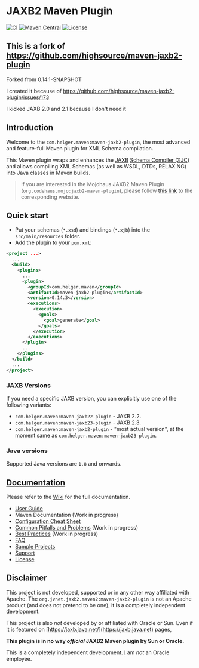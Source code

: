 # JAXB2 Maven Plugin

[![CI](https://github.com/evolvedbinary/maven-jaxb2-plugin/workflows/CI/badge.svg)](https://github.com/evolvedbinary/maven-jaxb2-plugin/actions?query=workflow%3ACI)
[![Maven Central](https://img.shields.io/maven-central/v/com.helger.maven/maven-jaxb2-plugin-project.svg?label=Maven%20Central)](https://search.maven.org/search?q=g:%22com.helger.maven%22%20AND%20a:%22maven-jaxb2-plugin-project%22)
[![License](https://img.shields.io/badge/license-BSD%202-blue.svg)](https://opensource.org/licenses/BSD-2-Clause)

## This is a fork of https://github.com/highsource/maven-jaxb2-plugin

Forked from 0.14.1-SNAPSHOT

I created it because of https://github.com/highsource/maven-jaxb2-plugin/issues/173

I kicked JAXB 2.0 and 2.1 because I don't need it

## Introduction

Welcome to the `com.helger.maven:maven-jaxb2-plugin`, the most advanced and feature-full Maven plugin for XML Schema compilation.

This Maven plugin wraps and enhances the [JAXB](https://jaxb.java.net/) [Schema Compiler (XJC)](http://docs.oracle.com/javase/6/docs/technotes/tools/share/xjc.html) and allows
compiling XML Schemas (as well as WSDL, DTDs, RELAX NG) into Java classes in Maven builds.

> If you are interested in the Mojohaus JAXB2 Maven Plugin (`org.codehaus.mojo:jaxb2-maven-plugin`),
> please follow [this link](https://github.com/mojohaus/jaxb2-maven-plugin) to the corresponding website.

## Quick start

* Put your schemas (`*.xsd`) and bindings (`*.xjb`) into the `src/main/resources` folder.
* Add the plugin to your `pom.xml`:

```xml
<project ...>
  ...
  <build>
    <plugins>
      ...
      <plugin>
        <groupId>com.helger.maven</groupId>
        <artifactId>maven-jaxb2-plugin</artifactId>
        <version>0.14.3</version>
        <executions>
          <execution>
            <goals>
              <goal>generate</goal>
            </goals>
          </execution>
        </executions>
      </plugin>
      ...
    </plugins>
  </build>
  ...
</project>
```

### JAXB Versions

If you need a specific JAXB version, you can explicitly use one of the following variants:

* `com.helger.maven:maven-jaxb22-plugin` - JAXB 2.2.
* `com.helger.maven:maven-jaxb23-plugin` - JAXB 2.3.
* `com.helger.maven:maven-jaxb2-plugin` - "most actual version", at the moment same as `com.helger.maven:maven-jaxb23-plugin`.

### Java versions

Supported Java versions are `1.8` and onwards.

## [Documentation](https://github.com/highsource/maven-jaxb2-plugin/wiki)

Please refer to the [Wiki](https://github.com/highsource/maven-jaxb2-plugin/wiki) for the full documentation.

* [User Guide](https://github.com/highsource/maven-jaxb2-plugin/wiki/User-Guide)
* Maven Documentation  (Work in progress)
* [Configuration Cheat Sheet](https://github.com/highsource/maven-jaxb2-plugin/wiki/Configuration-Cheat-Sheet)
* [Common Pitfalls and Problems](https://github.com/highsource/maven-jaxb2-plugin/wiki/Common-Pitfalls-and-Problems) (Work in progress)
* [Best Practices](https://github.com/highsource/maven-jaxb2-plugin/wiki/Best-Practices) (Work in progress)
* [FAQ](https://github.com/highsource/maven-jaxb2-plugin/wiki/FAQ)
* [Sample Projects](https://github.com/highsource/maven-jaxb2-plugin/wiki/Sample-Projects)
* [Support](https://github.com/highsource/maven-jaxb2-plugin/wiki/Support)
* [License](https://github.com/highsource/maven-jaxb2-plugin/blob/master/LICENSE)

## Disclaimer

This project is not developed, supported or in any other way affiliated with Apache. The `org.jvnet.jaxb2.maven2:maven-jaxb2-plugin` is not an Apache product (and does not pretend to be one), it is a completely independent development.

This project is also *not* developed by or affiliated with Oracle or Sun. Even if it is featured on [https://jaxb.java.net/](https://jaxb.java.net) pages, 

**This plugin is in no way _official_ JAXB2 Maven plugin by Sun or Oracle.**

This is a completely independent development. [I](https://github.com/highsource) am *not* an Oracle employee.
